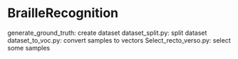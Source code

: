 # BrailleRecognition
generate_ground_truth: create dataset
dataset_split.py: split dataset
dataset_to_voc.py: convert samples to vectors
Select_recto_verso.py: select some samples 
